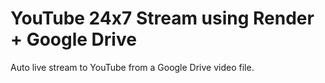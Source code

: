 # YouTube 24x7 Stream using Render + Google Drive
Auto live stream to YouTube from a Google Drive video file.
